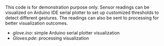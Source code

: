 This code is for demonstration purpose only. Sensor readings can be visualized on Arduino IDE serial plotter to set up customized thresholds to detect different gestures. The readings can also be sent to processing for better visualization outcomes.
- _glove.ino_: simple Arduino serial plotter visualization
- _Gloves.pde_: processing visualization